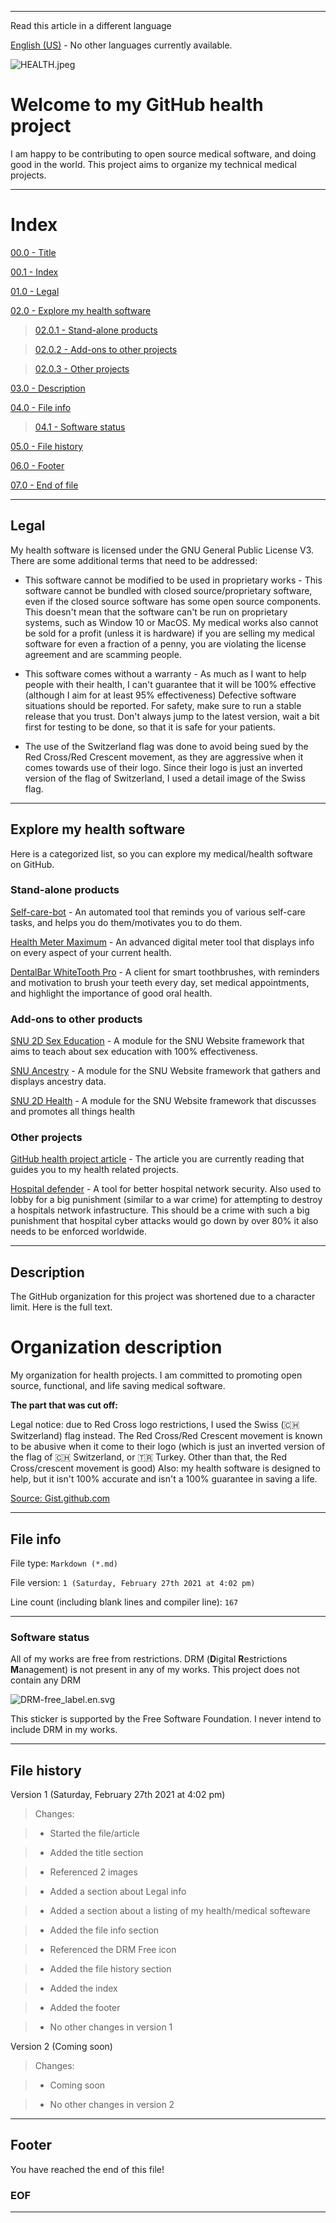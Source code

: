 
***

Read this article in a different language

[English (US)](README.md) - No other languages currently available.

![HEALTH.jpeg](HEALTH.jpeg)

# Welcome to my GitHub health project

I am happy to be contributing to open source medical software, and doing good in the world. This project aims to organize my technical medical projects.

***

# Index

[00.0 - Title](#Welcome-to-my-GitHub-health-project)

[00.1 - Index](#Index)

[01.0 - Legal](#Legal)

[02.0 - Explore my health software](#Explore-my-health-software)

> [02.0.1 - Stand-alone products](#Stand-alone-products)

> [02.0.2 - Add-ons to other projects](#Add-ons-to-other-projects)

> [02.0.3 - Other projects](#Other-projects)

[03.0 - Description](#Description)

[04.0 - File info](#File-info)

> [04.1 - Software status](#Software-status)

[05.0 - File history](#File-history)

[06.0 - Footer](#Footer)

[07.0 - End of file](#EOF)

***

## Legal

My health software is licensed under the GNU General Public License V3. There are some additional terms that need to be addressed:

* This software cannot be modified to be used in proprietary works - This software cannot be bundled with closed source/proprietary software, even if the closed source software has some open source components. This doesn't mean that the software can't be run on proprietary systems, such as Window 10 or MacOS. My medical works also cannot be sold for a profit (unless it is hardware) if you are selling my medical software for even a fraction of a penny, you are violating the license agreement and are scamming people.

* This software comes without a warranty - As much as I want to help people with their health, I can't guarantee that it will be 100% effective (although I aim for at least 95% effectiveness) Defective software situations should be reported. For safety, make sure to run a stable release that you trust. Don't always jump to the latest version, wait a bit first for testing to be done, so that it is safe for your patients.

* The use of the Switzerland flag was done to avoid being sued by the Red Cross/Red Crescent movement, as they are aggressive when it comes towards use of their logo. Since their logo is just an inverted version of the flag of Switzerland, I used a detail image of the Swiss flag.

***

## Explore my health software

Here is a categorized list, so you can explore my medical/health software on GitHub.

### Stand-alone products

[Self-care-bot](https://github.com/seanpm2001/Self-Care_Bot) - An automated tool that reminds you of various self-care tasks, and helps you do them/motivates you to do them.

[Health Meter Maximum](https://github.com/seanpm2001/HealthMeterMaximum) - An advanced digital meter tool that displays info on every aspect of your current health.

[DentalBar WhiteTooth Pro](https://github.com/seanpm2001/DentalBar_WhiteTooth_Pro) - A client for smart toothbrushes, with reminders and motivation to brush your teeth every day, set medical appointments, and highlight the importance of good oral health.

### Add-ons to other products

[SNU 2D Sex Education](https://github.com/seanpm2001/SNU_2D_SexEducation) - A module for the SNU Website framework that aims to teach about sex education with 100% effectiveness.

[SNU Ancestry](https://github.com/seanpm2001/SNU_Ancestry) - A module for the SNU Website framework that gathers and displays ancestry data.

[SNU 2D Health](https://github.com/seanpm2001/SNU_2D_Health) - A module for the SNU Website framework that discusses and promotes all things health

### Other projects

[GitHub health project article](https://github.com/seanpm2001/GitHub-Health-Project-Article) - The article you are currently reading that guides you to my health related projects.

[Hospital defender](https://github.com/seanpm2001/Hospital_Defender) - A tool for better hospital network security. Also used to lobby for a big punishment (similar to a war crime) for attempting to destroy a hospitals network infastructure. This should be a crime with such a big punishment that hospital cyber attacks would go down by over 80% it also needs to be enforced worldwide.

***

## Description

The GitHub organization for this project was shortened due to a character limit. Here is the full text.

# Organization description

My organization for health projects. I am committed to promoting open source, functional, and life saving medical software.

**The part that was cut off:**

Legal notice: due to Red Cross logo restrictions, I used the Swiss (🇨🇭 Switzerland) flag instead. The Red Cross/Red Crescent movement is known to be abusive when it come to their logo (which is just an inverted version of the flag of 🇨🇭 Switzerland, or 🇹🇷 Turkey. Other than that, the Red Cross/crescent movement is good) Also: my health software is designed to help, but it isn't 100% accurate and isn't a 100% guarantee in saving a life.

[Source: Gist.github.com](https://gist.github.com/seanpm2001/76ecb777ce6ad5a635e57769eca11627)

***

## File info

File type: `Markdown (*.md)`

File version: `1 (Saturday, February 27th 2021 at 4:02 pm)`

Line count (including blank lines and compiler line): `167`

---

### Software status

All of my works are free from restrictions. DRM (**D**igital **R**estrictions **M**anagement) is not present in any of my works. This project does not contain any DRM

![DRM-free_label.en.svg](DRM-free_label.en.svg)

This sticker is supported by the Free Software Foundation. I never intend to include DRM in my works.

***

## File history

Version 1 (Saturday, February 27th 2021 at 4:02 pm)

> Changes:

> * Started the file/article

> * Added the title section

> * Referenced 2 images

> * Added a section about Legal info

> * Added a section about a listing of my health/medical softeware

> * Added the file info section

> * Referenced the DRM Free icon

> * Added the file history section

> * Added the index

> * Added the footer

> * No other changes in version 1

Version 2 (Coming soon)

> Changes:

> * Coming soon

> * No other changes in version 2

***

## Footer

You have reached the end of this file!

### EOF

***
